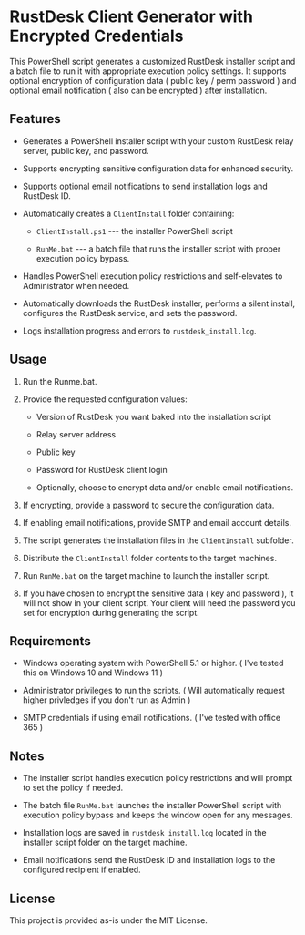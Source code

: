 RustDesk Client Generator with Encrypted Credentials
============================

This PowerShell script generates a customized RustDesk installer script and a batch file to run it with appropriate execution policy settings. It supports optional encryption of configuration data ( public key / perm password ) and optional email notification ( also can be encrypted ) after installation.

Features
--------

-   Generates a PowerShell installer script with your custom RustDesk relay server, public key, and password.

-   Supports encrypting sensitive configuration data for enhanced security.

-   Supports optional email notifications to send installation logs and RustDesk ID.

-   Automatically creates a `ClientInstall` folder containing:

    -   `ClientInstall.ps1` --- the installer PowerShell script

    -   `RunMe.bat` --- a batch file that runs the installer script with proper execution policy bypass.

-   Handles PowerShell execution policy restrictions and self-elevates to Administrator when needed.

-   Automatically downloads the RustDesk installer, performs a silent install, configures the RustDesk service, and sets the password.

-   Logs installation progress and errors to `rustdesk_install.log`.

Usage
-----

1.  Run the Runme.bat.

2.  Provide the requested configuration values:

    -   Version of RustDesk you want baked into the installation script   

    -   Relay server address

    -   Public key

    -   Password for RustDesk client login

    -   Optionally, choose to encrypt data and/or enable email notifications.

4.  If encrypting, provide a password to secure the configuration data.

5.  If enabling email notifications, provide SMTP and email account details.

6.  The script generates the installation files in the `ClientInstall` subfolder.

7.  Distribute the `ClientInstall` folder contents to the target machines.

8.  Run `RunMe.bat` on the target machine to launch the installer script.

9.  If you have chosen to encrypt the sensitive data ( key and password ), it will not show in your client script. Your client will need the password you set for encryption during generating the script.

Requirements
------------

-   Windows operating system with PowerShell 5.1 or higher. ( I've tested this on Windows 10 and Windows 11 )

-   Administrator privileges to run the scripts. ( Will automatically request higher privledges if you don't run as Admin )

-   SMTP credentials if using email notifications. ( I've tested with office 365 )

Notes
-----

-   The installer script handles execution policy restrictions and will prompt to set the policy if needed.

-   The batch file `RunMe.bat` launches the installer PowerShell script with execution policy bypass and keeps the window open for any messages.

-   Installation logs are saved in `rustdesk_install.log` located in the installer script folder on the target machine.

-   Email notifications send the RustDesk ID and installation logs to the configured recipient if enabled.

License
-------

This project is provided as-is under the MIT License.
